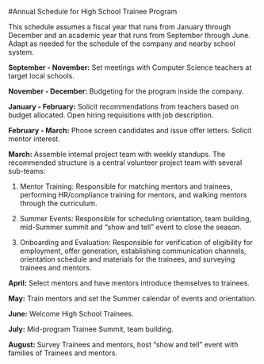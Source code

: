 #Annual Schedule for High School Trainee Program

This schedule assumes a fiscal year that runs from January through December and an academic year that runs from September through June. Adapt as needed for the schedule of the company and nearby school system.

**September - November:** Set meetings with Computer Science teachers at target local schools.

**November - December:**  Budgeting for the program inside the company.

**January - February:** Solicit recommendations from teachers based on budget allocated. Open hiring requisitions with job description.

**February - March:** Phone screen candidates and issue offer letters. Solicit mentor interest.

**March:** Assemble internal project team with weekly standups. The recommended structure is a central volunteer project team with several sub-teams:

1. Mentor Training: Responsible for matching mentors and trainees, performing HR/compliance training for mentors, and walking mentors through the curriculum.

2. Summer Events: Responsible for scheduling orientation, team building, mid-Summer summit and “show and tell” event to close the season.

3. Onboarding and Evaluation: Responsible for verification of eligibility for employment, offer generation, establishing communication channels, orientation schedule and materials for the trainees, and surveying trainees and mentors.

**April:** Select mentors and have mentors introduce themselves to trainees.

**May:** Train mentors and set the Summer calendar of events and orientation.

**June:** Welcome High School Trainees.

**July:** Mid-program Trainee Summit, team building.

**August:** Survey Trainees and mentors, host “show and tell” event with families of Trainees and mentors.
